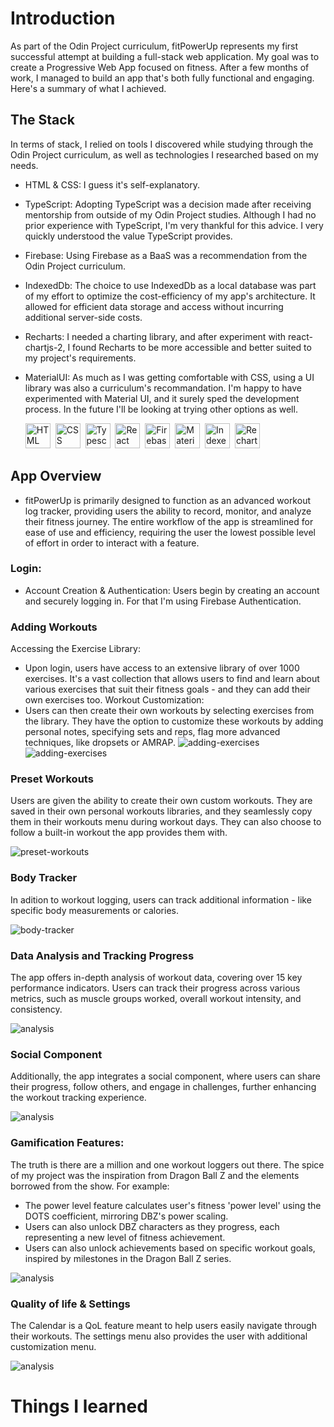 # Introduction
As part of the Odin Project curriculum, fitPowerUp represents my first successful attempt at building a full-stack web application. My goal was to create a Progressive Web App focused on fitness. After a few months of work, I managed to build an app that's both fully functional and engaging. Here's a summary of what I achieved.

## The Stack
In terms of stack, I relied on tools I discovered while studying through the Odin Project curriculum, as well as technologies I researched based on my needs.
- HTML & CSS: I guess it's self-explanatory.
- TypeScript: Adopting TypeScript was a decision made after receiving mentorship from outside of my Odin Project studies. Although I had no prior experience with TypeScript, I'm very thankful for this advice. I very quickly understood the value TypeScript provides.
- Firebase: Using Firebase as a BaaS was a recommendation from the Odin Project curriculum.
- IndexedDb: The choice to use IndexedDb as a local database was part of my effort to optimize the cost-efficiency of my app's architecture. It allowed for efficient data storage and access without incurring additional server-side costs.
- Recharts: I needed a charting library, and after experiment with react-chartjs-2, I found Recharts to be more accessible and better suited to my project's requirements.
- MaterialUI: As much as I was getting comfortable with CSS, using a UI library was also a curriculum's recommandation. I'm happy to have experimented with Material UI, and it surely sped the development process. In the future I'll be looking at trying other options as well. 

  <img src="https://github.com/devicons/devicon/blob/master/icons/html5/html5-original.svg" title="HTML5" alt="HTML" width="40" height="40"/>&nbsp;
  <img src="https://github.com/devicons/devicon/blob/master/icons/css3/css3-plain-wordmark.svg"  title="CSS3" alt="CSS" width="40" height="40"/>&nbsp;
  <img src="https://github.com/devicons/devicon/blob/master/icons/typescript/typescript-plain.svg" title="Typescript" alt="Typescript" width="40" height="40"/>&nbsp;
  <img src="https://github.com/devicons/devicon/blob/master/icons/react/react-original-wordmark.svg" title="React" alt="React" width="40" height="40"/>&nbsp;
  <img src="https://github.com/devicons/devicon/blob/master/icons/firebase/firebase-plain.svg" title="Firebase" alt="Firebase" width="40" height="40"/>&nbsp;
    <img src="https://cdn.jsdelivr.net/gh/devicons/devicon/icons/materialui/materialui-original.svg" title="Material UI" alt="Material UI" width="40" height="40"/>&nbsp;
  <img src="https://firebasestorage.googleapis.com/v0/b/matei-daniel-website.appspot.com/o/icons%2FIndexedDB.png?alt=media&token=7a6c33fd-50d3-44a0-9ded-9ba335f2668e&_gl=1*1jx1hrs*_ga*NjYzMzI3MTUwLjE2OTM5MzIzMjM.*_ga_CW55HF8NVT*MTY5Njk2MjQzNS4zNS4xLjE2OTY5NjI1NjguNTcuMC4w" title="IndexedDb" alt="IndexedDb" width="40" height="40"/>&nbsp;
  <img src="https://firebasestorage.googleapis.com/v0/b/matei-daniel-website.appspot.com/o/icons%2Frecharts-wide.png?alt=media&token=1705c17d-1f94-4a38-ae46-829aa4a7739b&_gl=1*1cvotfk*_ga*NjYzMzI3MTUwLjE2OTM5MzIzMjM.*_ga_CW55HF8NVT*MTY5Njk2MjQzNS4zNS4xLjE2OTY5NjM3MDUuNDcuMC4w" title="Recharts" alt="Recharts" width="40" height="40"/>&nbsp;
</div>

## App Overview
- fitPowerUp is primarily designed to function as an advanced workout log tracker, providing users the ability to record, monitor, and analyze their fitness journey. The entire workflow of the app is streamlined for ease of use and efficiency, requiring the user the lowest possible level of effort in order to interact with a feature. 

### Login:
- Account Creation & Authentication: Users begin by creating an account and securely logging in. For that I'm using Firebase Authentication.

### Adding Workouts
Accessing the Exercise Library: 
- Upon login, users have access to an extensive library of over 1000 exercises. It's a vast collection  that allows users to find and learn about various exercises that suit their fitness goals - and they can add their own exercises too.
Workout Customization:
- Users can then create their own workouts by selecting exercises from the library. They have the option to customize these workouts by adding personal notes, specifying sets and reps, flag more advanced techniques, like dropsets or AMRAP.
![adding-exercises](https://raw.githubusercontent.com/leynadm/files/main/add-exercises.gif)
![adding-exercises](https://raw.githubusercontent.com/leynadm/files/main/complete-workout.gif)

### Preset Workouts
Users are given the ability to create their own custom workouts. They are saved in their own personal workouts libraries, and they seamlessly copy them in their workouts menu during workout days. They can also choose to follow a built-in workout the app provides them with.

![preset-workouts](https://raw.githubusercontent.com/leynadm/files/main/preset-workouts.gif)

### Body Tracker
In adition to workout logging, users can track additional information - like specific body measurements or calories.

![body-tracker](https://raw.githubusercontent.com/leynadm/files/main/body-tracker.gif)

### Data Analysis and Tracking Progress
The app offers in-depth analysis of workout data, covering over 15 key performance indicators. Users can track their progress across various metrics, such as muscle groups worked, overall workout intensity, and consistency.

![analysis](https://raw.githubusercontent.com/leynadm/files/main/analysis-screen.gif)

### Social Component
Additionally, the app integrates a social component, where users can share their progress, follow others, and engage in challenges, further enhancing the workout tracking experience.

![analysis](https://raw.githubusercontent.com/leynadm/files/main/social-component.gif)

### Gamification Features:
The truth is there are a million and one workout loggers out there. The spice of my project was the inspiration from Dragon Ball Z and the elements borrowed from the show. For example:
- The power level feature calculates user's fitness 'power level' using the DOTS coefficient, mirroring DBZ's power scaling.
- Users can also unlock DBZ characters as they progress, each representing a new level of fitness achievement.
- Users can also unlock achievements based on specific workout goals, inspired by milestones in the Dragon Ball Z series.

![analysis](https://raw.githubusercontent.com/leynadm/files/main/gamification-elements.gif)

### Quality of life & Settings
The Calendar is a QoL feature meant to help users easily navigate through their workouts. The settings menu also provides the user with additional customization menu.

![analysis](https://github.com/leynadm/files/blob/main/miscelaneous.gif)

# Things I learned



